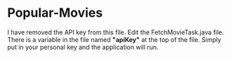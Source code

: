 # Popular-Movies

I have removed the API key from this file. Edit the FetchMovieTask.java file.
There is a variable in the file named <b>"apiKey"</b> at the top of the file. Simply
put in your personal key and the application will run.
